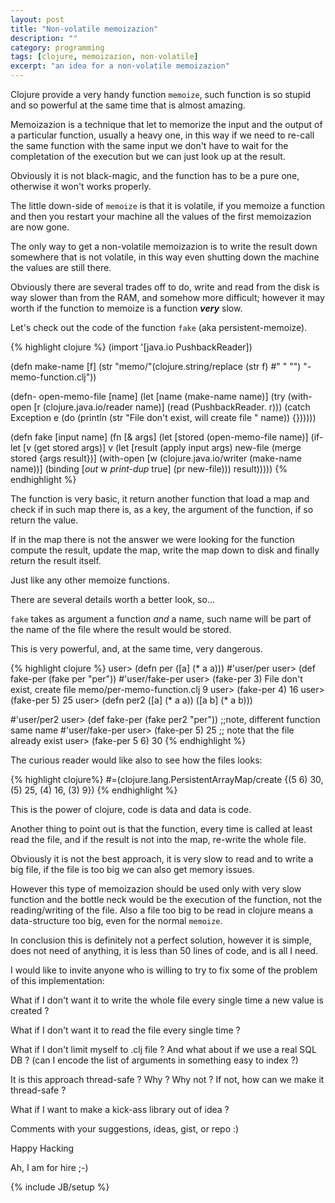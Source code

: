 ```yaml
---
layout: post
title: "Non-volatile memoizazion"
description: ""
category: programming
tags: [clojure, memoizazion, non-volatile]
excerpt: "an idea for a non-volatile memoizazion"
---
```


Clojure provide a very handy function `memoize`, such function is so stupid and so powerful at the same time that is almost amazing.

Memoizazion is a technique that let to memorize the input and the output of a particular function, usually a heavy one, in this way if we need to re-call the same function with the same input we don't have to wait for the completation of the execution but we can just look up at the result.

Obviously it is not black-magic, and the function has to be a pure one, otherwise it won't works properly.

The little down-side of `memoize` is that it is volatile, if you memoize a function and then you restart your machine all the values of the first memoizazion are now gone.

The only way to get a non-volatile memoizazion is to write the result down somewhere that is not volatile, in this way even shutting down the machine the values are still there.

Obviously there are several trades off to do, write and read from the disk is way slower than from the RAM, and somehow more difficult; however it may worth if the function to memoize is a function ***very*** slow.

Let's check out the code of the function `fake` (aka persistent-memoize).

{% highlight clojure %}
(import '[java.io PushbackReader])

(defn make-name [f]
  (str "memo/"(clojure.string/replace (str f) #" " "") "-memo-function.clj"))

(defn- open-memo-file [name]
  (let [name (make-name name)]
    (try
      (with-open [r (clojure.java.io/reader name)]
        (read (PushbackReader. r)))
      (catch Exception e
        (do
          (println (str "File don't exist, will create file " name))
          {})))))

(defn fake [input name]
  (fn [& args]
    (let [stored (open-memo-file name)]
      (if-let [v (get stored args)]
        v
        (let [result (apply input args)
              new-file (merge stored {args result})]
          (with-open [w (clojure.java.io/writer (make-name name))]
            (binding [*out* w
                      *print-dup* true]
              (pr new-file)))
          result)))))
{% endhighlight %}

The function is very basic, it return another function that load a map and check if in such map there is, as a key, the argument of the function, if so return the value.

If in the map there is not the answer we were looking for the function compute the result, update the map, write the map down to disk and finally return the result itself.

Just like any other memoize functions.

There are several details worth a better look, so...

`fake` takes as argument a function *and* a name, such name will be part of the name of the file where the result would be stored.

This is very powerful, and, at the same time, very dangerous.

{% highlight clojure %}
user> (defn per ([a] (* a a)))
#'user/per
user> (def fake-per (fake per "per"))
#'user/fake-per
user> (fake-per 3)
File don't exist, create file memo/per-memo-function.clj
9
user> (fake-per 4)
16
user> (fake-per 5)
25
user> (defn per2 
		 ([a] (* a a))
		 ([a b] (* a b)))
		 
#'user/per2
user> (def fake-per (fake per2 "per")) ;;note, different function same name
#'user/fake-per
user> (fake-per 5)
25 ;; note that the file already exist
user> (fake-per 5 6)
30
{% endhighlight %}

The curious reader would like also to see how the files looks:

{% highlight clojure%}
#=(clojure.lang.PersistentArrayMap/create {(5 6) 30, (5) 25, (4) 16, (3) 9})
{% endhighlight %}

This is the power of clojure, code is data and data is code.

Another thing to point out is that the function, every time is called at least read the file, and if the result is not into the map, re-write the whole file.

Obviously it is not the best approach, it is very slow to read and to write a big file, if the file is too big we can also get memory issues.

However this type of memoizazion should be used only with very slow function and the bottle neck would be the execution of the function, not the reading/writing of the file.
Also a file too big to be read in clojure means a data-structure too big, even for the normal `memoize`.

In conclusion this is definitely not a perfect solution, however it is simple, does not need of anything, it is less than 50 lines of code, and is all I need.

I would like to invite anyone who is willing to try to fix some of the problem of this implementation:

What if I don't want it to write the whole file every single time a new value is created ? 

What if I don't want it to read the file every single time ?

What if I don't limit myself to .clj file ? And what about if we use a real SQL DB ? (can I encode the list of arguments in something easy to index ?)

It is this approach thread-safe ? Why ? Why not ? If not, how can we make it thread-safe ?

What if I want to make a kick-ass library out of idea ?

Comments with your suggestions, ideas, gist, or repo :)

Happy Hacking

Ah, I am for hire ;-)

{% include JB/setup %}

